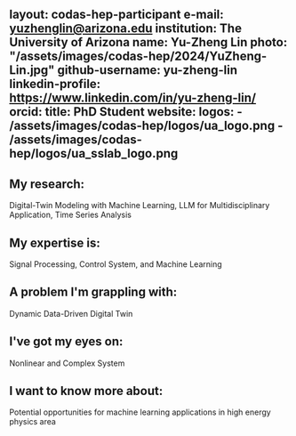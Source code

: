 layout: codas-hep-participant
e-mail: yuzhenglin@arizona.edu
institution: The University of Arizona
name: Yu-Zheng Lin
photo: "/assets/images/codas-hep/2024/YuZheng-Lin.jpg"
github-username: yu-zheng-lin
linkedin-profile: https://www.linkedin.com/in/yu-zheng-lin/
orcid:
title: PhD Student
website:
logos:
    - /assets/images/codas-hep/logos/ua_logo.png
    - /assets/images/codas-hep/logos/ua_sslab_logo.png
---
## My research:
Digital-Twin Modeling with Machine Learning, LLM for Multidisciplinary Application, Time Series Analysis

## My expertise is:
Signal Processing, Control System, and Machine Learning

## A problem I'm grappling with:
Dynamic Data-Driven Digital Twin

## I've got my eyes on:
Nonlinear and Complex System

## I want to know more about:
Potential opportunities for machine learning applications in high energy physics area